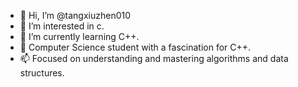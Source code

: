 - 👋 Hi, I’m @tangxiuzhen010
- 👀 I’m interested in c.
- 🌱 I’m currently learning C++.
- 💞️ Computer Science student with a fascination for C++.
- 📫  Focused on understanding and mastering algorithms and data structures.

<!---
tangxiuzhen010/tangxiuzhen010 is a ✨ special ✨ repository because its `README.md` (this file) appears on your GitHub profile.
You can click the Preview link to take a look at your changes.
--->
